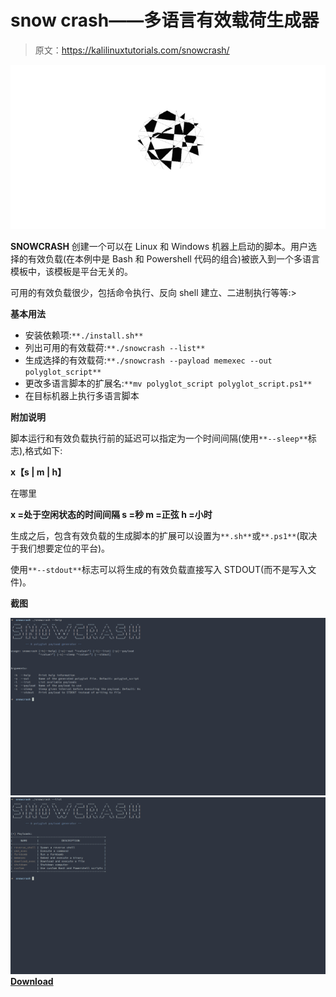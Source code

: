 # snow crash——多语言有效载荷生成器

> 原文：<https://kalilinuxtutorials.com/snowcrash/>

[![SNOWCRASH – A Polyglot Payload Generator](img/47315d6083bea1c6406d93c64fac2599.png "SNOWCRASH – A Polyglot Payload Generator")](https://1.bp.blogspot.com/-6abUjCQcg4I/XywVOhGyPQI/AAAAAAAAHLc/YVgs3h5WQhYVjdynO7dqQDSyGVhKs1SsACLcBGAsYHQ/s728/SNOWCRASH%25281%2529.png)

**SNOWCRASH** 创建一个可以在 Linux 和 Windows 机器上启动的脚本。用户选择的有效负载(在本例中是 Bash 和 Powershell 代码的组合)被嵌入到一个多语言模板中，该模板是平台无关的。

可用的有效负载很少，包括命令执行、反向 shell 建立、二进制执行等等:>

**基本用法**

*   安装依赖项:`**./install.sh**`
*   列出可用的有效载荷:`**./snowcrash --list**`
*   生成选择的有效载荷:`**./snowcrash --payload memexec --out polyglot_script**`
*   更改多语言脚本的扩展名:`**mv polyglot_script polyglot_script.ps1**`
*   在目标机器上执行多语言脚本

**附加说明**

脚本运行和有效负载执行前的延迟可以指定为一个时间间隔(使用`**--sleep**`标志),格式如下:

**x【s | m | h】**

在哪里

**x =处于空闲状态的时间间隔
s =秒
m =正弦
h =小时**

生成之后，包含有效负载的生成脚本的扩展可以设置为`**.sh**`或`**.ps1**`(取决于我们想要定位的平台)。

使用`**--stdout**`标志可以将生成的有效负载直接写入 STDOUT(而不是写入文件)。

**截图**

![](img/e3c4bc417480a2a64fc35475ade2555e.png)![](img/6394cecefa3e9459a48a725ccecc39df.png)[**Download**](https://github.com/wintrmvte/SNOWCRASH)